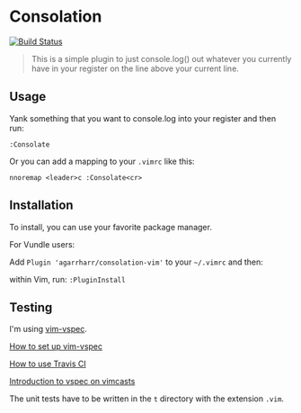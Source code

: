# Consolation

[![Build Status][travis-badge]][travis-page]

[travis-badge]: https://api.travis-ci.org/agarrharr/consolation-vim.svg?branch=master
[travis-page]: https://travis-ci.org/agarrharr/consolation-vim

> This is a simple plugin to just console.log() out whatever you currently have in your register on the line above your current line.

## Usage

Yank something that you want to console.log into your register and then run:

```
:Consolate
```

Or you can add a mapping to your `.vimrc` like this:

```
nnoremap <leader>c :Consolate<cr>
```

## Installation

To install, you can use your favorite package manager.

For Vundle users:

Add `Plugin 'agarrharr/consolation-vim'` to your `~/.vimrc` and then:

within Vim, run: `:PluginInstall`


## Testing

I'm using [vim-vspec](https://github.com/kana/vim-vspec).

[How to set up vim-vspec](http://whileimautomaton.net/2013/02/13211500)

[How to use Travis CI](http://whileimautomaton.net/2013/02/08211255)

[Introduction to vspec on vimcasts](http://vimcasts.org/episodes/an-introduction-to-vspec/)

The unit tests have to be written in the `t` directory with the extension `.vim`.
